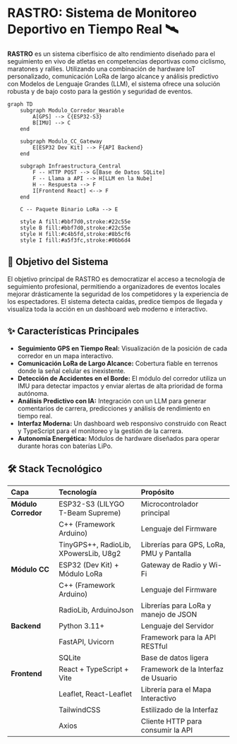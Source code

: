 # RASTRO: Sistema de Monitoreo Deportivo en Tiempo Real 🛰️

**RASTRO** es un sistema ciberfísico de alto rendimiento diseñado para el seguimiento en vivo de atletas en competencias deportivas como ciclismo, maratones y rallies. Utilizando una combinación de hardware IoT personalizado, comunicación LoRa de largo alcance y análisis predictivo con Modelos de Lenguaje Grandes (LLM), el sistema ofrece una solución robusta y de bajo costo para la gestión y seguridad de eventos.


```mermaid
graph TD
    subgraph Modulo_Corredor_Wearable
        A[GPS] --> C{ESP32-S3}
        B[IMU] --> C
    end

    subgraph Modulo_CC_Gateway
        E[ESP32 Dev Kit] --> F{API Backend}
    end

    subgraph Infraestructura_Central
        F -- HTTP POST --> G[Base de Datos SQLite]
        F -- Llama a API --> H[LLM en la Nube]
        H -- Respuesta --> F
        I[Frontend React] <--> F
    end

    C -- Paquete Binario LoRa --> E

    style A fill:#bbf7d0,stroke:#22c55e
    style B fill:#bbf7d0,stroke:#22c55e
    style H fill:#c4b5fd,stroke:#8b5cf6
    style I fill:#a5f3fc,stroke:#06b6d4
```

## 🎯 Objetivo del Sistema

El objetivo principal de RASTRO es democratizar el acceso a tecnología de seguimiento profesional, permitiendo a organizadores de eventos locales mejorar drásticamente la seguridad de los competidores y la experiencia de los espectadores. El sistema detecta caídas, predice tiempos de llegada y visualiza toda la acción en un dashboard web moderno e interactivo.

## ✨ Características Principales

* **Seguimiento GPS en Tiempo Real:** Visualización de la posición de cada corredor en un mapa interactivo.
* **Comunicación LoRa de Largo Alcance:** Cobertura fiable en terrenos donde la señal celular es inexistente.
* **Detección de Accidentes en el Borde:** El módulo del corredor utiliza un IMU para detectar impactos y enviar alertas de alta prioridad de forma autónoma.
* **Análisis Predictivo con IA:** Integración con un LLM para generar comentarios de carrera, predicciones y análisis de rendimiento en tiempo real.
* **Interfaz Moderna:** Un dashboard web responsivo construido con React y TypeScript para el monitoreo y la gestión de la carrera.
* **Autonomía Energética:** Módulos de hardware diseñados para operar durante horas con baterías LiPo.

## 🛠️ Stack Tecnológico

| Capa | Tecnología | Propósito |
| :--- | :--- | :--- |
| **Módulo Corredor** | ESP32-S3 (LILYGO T-Beam Supreme) | Microcontrolador principal |
| | C++ (Framework Arduino) | Lenguaje del Firmware |
| | TinyGPS++, RadioLib, XPowersLib, U8g2 | Librerías para GPS, LoRa, PMU y Pantalla |
| **Módulo CC** | ESP32 (Dev Kit) + Módulo LoRa | Gateway de Radio y Wi-Fi |
| | C++ (Framework Arduino) | Lenguaje del Firmware |
| | RadioLib, ArduinoJson | Librerías para LoRa y manejo de JSON |
| **Backend** | Python 3.11+ | Lenguaje del Servidor |
| | FastAPI, Uvicorn | Framework para la API RESTful |
| | SQLite | Base de datos ligera |
| **Frontend** | React + TypeScript + Vite | Framework de la Interfaz de Usuario |
| | Leaflet, React-Leaflet | Librería para el Mapa Interactivo |
| | TailwindCSS | Estilizado de la Interfaz |
| | Axios | Cliente HTTP para consumir la API |
